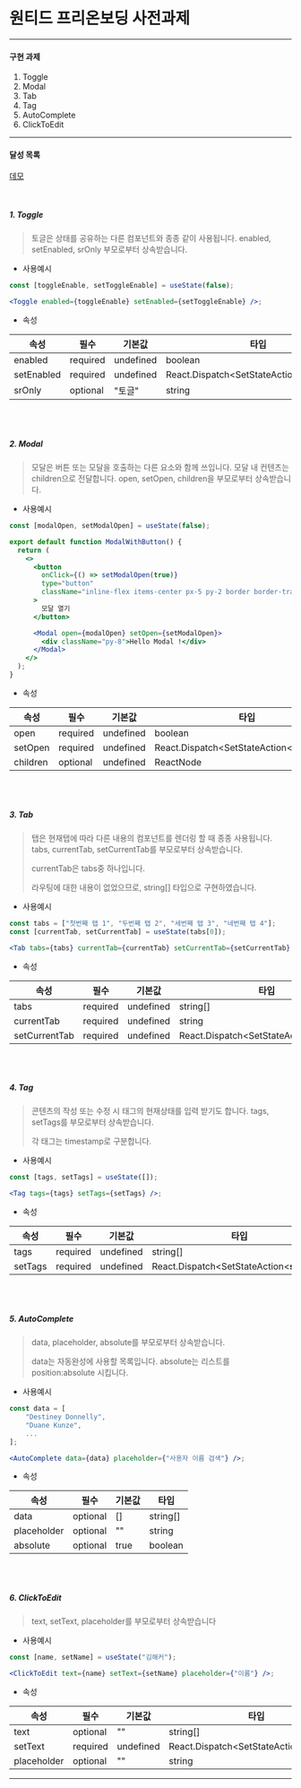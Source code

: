 # 원티드 프리온보딩 사전과제

---

#### 구현 과제

1. Toggle
2. Modal
3. Tab
4. Tag
5. AutoComplete
6. ClickToEdit

---

#### 달성 목록

<u>[데모](https://madstone-dev.github.io/wanted_pre_onboarding)</u>

<br/>

##### 1. Toggle

> 토글은 상태를 공유하는 다른 컴포넌트와 종종 같이 사용됩니다.
> enabled, setEnabled, srOnly 부모로부터 상속받습니다.

- 사용예시

```jsx
const [toggleEnable, setToggleEnable] = useState(false);

<Toggle enabled={toggleEnable} setEnabled={setToggleEnable} />;
```

- 속성

| 속성       | 필수     | 기본값    | 타입                                                    |
| ---------- | -------- | --------- | ------------------------------------------------------- |
| enabled    | required | undefined | boolean                                                 |
| setEnabled | required | undefined | React.Dispatch&lt;SetStateAction&lt;**boolean**&gt;&gt; |
| srOnly     | optional | "토글"    | string                                                  |

<br/>
<br/>

##### 2. Modal

> 모달은 버튼 또는 모달을 호출하는 다른 요소와 함께 쓰입니다.
> 모달 내 컨텐츠는 children으로 전달합니다.
> open, setOpen, children을 부모로부터 상속받습니다.

- 사용예시

```jsx
const [modalOpen, setModalOpen] = useState(false);

export default function ModalWithButton() {
  return (
    <>
      <button
        onClick={() => setModalOpen(true)}
        type="button"
        className="inline-flex items-center px-5 py-2 border border-transparent text-base font-medium rounded-full shadow-sm text-white bg-indigo-600 hover:bg-indigo-700 focus:outline-none focus:ring-2 focus:ring-offset-2 focus:ring-indigo-500"
      >
        모달 열기
      </button>

      <Modal open={modalOpen} setOpen={setModalOpen}>
        <div className="py-8">Hello Modal !</div>
      </Modal>
    </>
  );
}
```

- 속성

| 속성     | 필수     | 기본값    | 타입                                                    |
| -------- | -------- | --------- | ------------------------------------------------------- |
| open     | required | undefined | boolean                                                 |
| setOpen  | required | undefined | React.Dispatch&lt;SetStateAction&lt;**boolean**&gt;&gt; |
| children | optional | undefined | ReactNode                                               |

<br/>
<br/>

##### 3. Tab

> 탭은 현재탭에 따라 다른 내용의 컴포넌트를 렌더링 할 때 종종 사용됩니다.
> tabs, currentTab, setCurrentTab를 부모로부터 상속받습니다.
>
> currentTab은 tabs중 하나입니다.
>
> 라우팅에 대한 내용이 없었으므로, string[] 타입으로 구현하였습니다.

- 사용예시

```jsx
const tabs = ["첫번째 탭 1", "두번째 탭 2", "세번째 탭 3", "네번째 탭 4"];
const [currentTab, setCurrentTab] = useState(tabs[0]);

<Tab tabs={tabs} currentTab={currentTab} setCurrentTab={setCurrentTab} />;
```

- 속성

| 속성          | 필수     | 기본값    | 타입                                                   |
| ------------- | -------- | --------- | ------------------------------------------------------ |
| tabs          | required | undefined | string[]                                               |
| currentTab    | required | undefined | string                                                 |
| setCurrentTab | required | undefined | React.Dispatch&lt;SetStateAction&lt;**string**&gt;&gt; |

<br/>
<br/>

##### 4. Tag

> 콘텐츠의 작성 또는 수정 시 태그의 현재상태를 입력 받기도 합니다.
> tags, setTags를 부모로부터 상속받습니다.
>
> 각 태그는 timestamp로 구분합니다.

- 사용예시

```jsx
const [tags, setTags] = useState([]);

<Tag tags={tags} setTags={setTags} />;
```

- 속성

| 속성    | 필수     | 기본값    | 타입                                                   |
| ------- | -------- | --------- | ------------------------------------------------------ |
| tags    | required | undefined | string[]                                               |
| setTags | required | undefined | React.Dispatch&lt;SetStateAction&lt;**string**&gt;&gt; |

<br/>
<br/>

##### 5. AutoComplete

> data, placeholder, absolute를 부모로부터 상속받습니다.
>
> data는 자동완성에 사용할 목록입니다.
> absolute는 리스트를 position:absolute 시킵니다.

- 사용예시

```jsx
const data = [
    "Destiney Donnelly",
    "Duane Kunze",
    ...
];

<AutoComplete data={data} placeholder={"사용자 이름 검색"} />;
```

- 속성

| 속성        | 필수     | 기본값 | 타입     |
| ----------- | -------- | ------ | -------- |
| data        | optional | []     | string[] |
| placeholder | optional | ""     | string   |
| absolute    | optional | true   | boolean  |

<br/>
<br/>

##### 6. ClickToEdit

> text, setText, placeholder를 부모로부터 상속받습니다

- 사용예시

```jsx
const [name, setName] = useState("김해커");

<ClickToEdit text={name} setText={setName} placeholder={"이름"} />;
```

- 속성

| 속성        | 필수     | 기본값    | 타입                                                   |
| ----------- | -------- | --------- | ------------------------------------------------------ |
| text        | optional | ""        | string[]                                               |
| setText     | required | undefined | React.Dispatch&lt;SetStateAction&lt;**string**&gt;&gt; |
| placeholder | optional | ""        | string                                                 |

---
